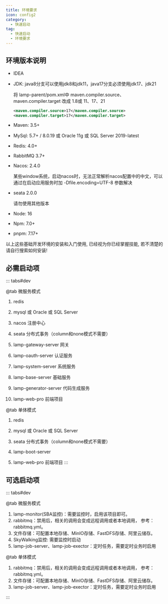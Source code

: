```yaml
---
title: 环境要求
icon: config2
category:
  - 快速启动
tag:
  - 快速启动
  - 环境要求
---
```


## 环境版本说明

* IDEA 

* JDK: java8分支可以使用jdk8和jdk11，java17分支必须使用jdk17、jdk21

  将 lamp-parent/pom.xml中 maven.compiler.source、maven.compiler.target 改成 1.8或 11、17、21

  ```xml
  <maven.compiler.source>17</maven.compiler.source>
  <maven.compiler.target>17</maven.compiler.target>
  ```

* Maven: 3.5+

* MySql: 5.7+ / 8.0.19 或 Oracle 11g 或 SQL Server 2019-latest 

* Redis: 4.0+    

* RabbitMQ 3.7+  

* Nacos: 2.4.0

  某些window系统，启动nacos时，无法正常解析nacos配置中的中文，可以通过在启动应用服务时加 -Dfile.encoding=UTF-8 参数解决

* seata 2.0.0

  请勿使用其他版本

* Node:  16

* Npm: 7.0+

* pnpm: 7.17+

以上这些基础开发环境的安装和入门使用, 已经视为你已经掌握技能, 若不清楚的请自行搜索如何安装!



## 必需启动项

::: tabs#dev
<!-- 选项卡内容 -->
@tab 微服务模式

1. redis

2. mysql 或 Oracle 或 SQL Server

3. nacos 注册中心 

4. seata 分布式事务（column和none模式不需要）

5. lamp-gateway-server 网关

6. lamp-oauth-server 认证服务

7. lamp-system-server 系统服务

8. lamp-base-server 基础服务

9. lamp-generator-server 代码生成服务

10. lamp-web-pro 前端项目

<!-- 选项卡内容 -->

@tab 单体模式

1. redis

2. mysql 或 Oracle 或 SQL Server

3. seata 分布式事务（column和none模式不需要）

4. lamp-boot-server

5. lamp-web-pro 前端项目
:::



## 可选启动项

::: tabs#dev

@tab 微服务模式

1. lamp-monitor(SBA监控)：需要监控时，启用该项目即可。
2. rabbitmq：禁用后，相关的调用会变成远程调用或者本地调用， 参考：rabbitmq.yml。
3. 文件存储：可配置本地存储、MinIO存储、FastDFS存储、阿里云储存。
4. SkyWalking监控:  需要监控时启动
5. lamp-job-server、lamp-job-exector：定时任务，需要定时业务时启用

@tab 单体模式

1. rabbitmq：禁用后，相关的调用会变成远程调用或者本地调用， 参考：rabbitmq.yml。
2. 文件存储：可配置本地存储、MinIO存储、FastDFS存储、阿里云储存。
3. lamp-job-server、lamp-job-exector：定时任务，需要定时业务时启用

:::
